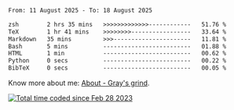<!--START_SECTION:waka-->

```txt
From: 11 August 2025 - To: 18 August 2025

zsh        2 hrs 35 mins   >>>>>>>>>>>>>------------   51.76 %
TeX        1 hr 41 mins    >>>>>>>>-----------------   33.64 %
Markdown   35 mins         >>>----------------------   11.81 %
Bash       5 mins          -------------------------   01.88 %
HTML       1 min           -------------------------   00.62 %
Python     0 secs          -------------------------   00.22 %
BibTeX     0 secs          -------------------------   00.05 %
```

<!--END_SECTION:waka-->

<!-- [![grayxu's github stats](https://github-readme-stats.vercel.app/api?username=grayxu&count_private=true&show_icons=true)](https://github.com/grayxu) -->

Know more about me: [About - Gray's grind](https://www.grayxu.cn/).
<p align="left">
  <a href="https://wakatime.com/@c69eb31e-43a1-463f-8968-c3449e386f57"><img src="https://wakatime.com/badge/user/c69eb31e-43a1-463f-8968-c3449e386f57.svg" title="Total time coded since Feb 28 2023" /></a>
</p>

